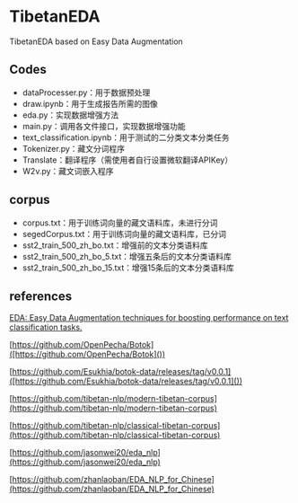 # TibetanEDA

TibetanEDA based on Easy Data Augmentation

## Codes

* dataProcesser.py：用于数据预处理
* draw.ipynb：用于生成报告所需的图像
* eda.py：实现数据增强方法
* main.py：调用各文件接口，实现数据增强功能
* text_classification.ipynb：用于测试的二分类文本分类任务
* Tokenizer.py：藏文分词程序
* Translate：翻译程序（需使用者自行设置微软翻译APIKey）
* W2v.py：藏文词嵌入程序

## corpus

* corpus.txt：用于训练词向量的藏文语料库，未进行分词
* segedCorpus.txt：用于训练词向量的藏文语料库，已分词
* sst2_train_500_zh_bo.txt：增强前的文本分类语料库
* sst2_train_500_zh_bo_5.txt：增强五条后的文本分类语料库
* sst2_train_500_zh_bo_15.txt：增强15条后的文本分类语料库

## references

[EDA: Easy Data Augmentation techniques for boosting performance on text classification tasks.](https://arxiv.org/abs/1901.11196)

[https://github.com/OpenPecha/Botok]([https://github.com/OpenPecha/Botok]())

[https://github.com/Esukhia/botok-data/releases/tag/v0.0.1]([https://github.com/Esukhia/botok-data/releases/tag/v0.0.1]())

[https://github.com/tibetan-nlp/modern-tibetan-corpus](https://github.com/tibetan-nlp/modern-tibetan-corpus)

[https://github.com/tibetan-nlp/classical-tibetan-corpus](https://github.com/tibetan-nlp/classical-tibetan-corpus)

[https://github.com/jasonwei20/eda_nlp](https://github.com/jasonwei20/eda_nlp)

[https://github.com/zhanlaoban/EDA_NLP_for_Chinese](https://github.com/zhanlaoban/EDA_NLP_for_Chinese)

